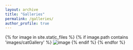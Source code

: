 ```yaml
---
layout: archive
title: "Galleries"
permalink: /galleries/
author_profile: true
---
```



<div class="grid_wrapper">
    {% for image in site.static_files %}
        {% if image.path contains 'images/catGallery' %}
            <img src="{{ site.baseurl }}{{ image.path }}" alt="image" />
        {% endif %}
    {% endfor %}
</div>
